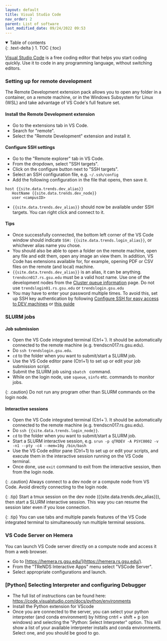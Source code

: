 ```yaml
---
layout: default
title: Visual Studio Code
nav_order: 2
parent: List of software
last_modified_date: 09/24/2022 09:53
---
```

<details open markdown="block">
  <summary>
    Table of contents
  </summary>
  {: .text-delta }
1. TOC
{:toc}
</details>

[Visual Studio Code](https://code.visualstudio.com/) is a free coding
editor that helps you start coding quickly. Use it to code in any
programming language, without switching editors.

### Setting up for remote development

The Remote Development extension pack allows you to open any folder in a
container, on a remote machine, or in the Windows Subsystem for Linux
(WSL) and take advantage of VS Code's full feature set.

#### Install the Remote Development extension

-   Go to the extensions tab in VS Code.
-   Search for "remote".
-   Select the "Remote Development" extension and install it.

#### Configure SSH settings

-   Go to the "Remote explorer" tab in VS Code.
-   From the dropdown, select "SSH targets".
-   Click on the configure button next to "SSH targets".
-   Select an SSH configuration file, e.g. `~/.ssh/config`
-   Add the following configuration in the file that opens, then save
    it.
```
host {{site.data.trends.dev_alias}}
   HostName {{site.data.trends.dev_node}}
   user <campusID>
```
-   `{{site.data.trends.dev_alias}}` should now be available under SSH targets. You can right
    click and connect to it.

#### Tips

-   Once successfully connected, the bottom left corner of the VS Code
    window should indicate `SSH: {{site.data.trends.login_alias}}`, or whichever alias name you
    chose.
-   You should also be able to open a folder on the remote machine, open
    any file and edit them, open any image an view them. In addition, VS
    Code has extensions available for, for example, opening PDF or CSV
    files on the remote (and local) machine.
-   `{{site.data.trends.dev_alias}}` is an alias, it can be anything.
    `trendscn017.rs.gsu.edu` must be a valid host name. Use one of the
    development nodes from the [Cluster queue
    information](Cluster_queue_information) page. Do not use
    `trendslogin01.rs.gsu.edu` or `trendslogin.gsu.edu`
-   You may have to enter your password multiple times. To avoid this,
    set up SSH key authentication by following [Configure SSH for easy
    access to DEV
    machines](Configure_SSH_for_easy_access_to_DEV_machines)
    or [this
    guide](https://docs.google.com/document/d/1C3IK38d5XiEIafktjJ6LxXVFMrj77unXm_9VAjGe3Ww/edit)

### SLURM jobs

#### Job submission

-   Open the VS Code integrated terminal (Ctrl+\`). It should be
    automatically connected to the remote machine (e.g.
    trendscn017.rs.gsu.edu).
-   Do `ssh trendslogin.gsu.edu`.
-   `cd` to the folder when you want to submit/start a SLURM job.
-   Use the VS Code editor pane (Ctrl+1) to set up or edit your job
    submission script.
-   Submit the SLURM job using `sbatch `<job submission script> command.
-   While on the login node, use `squeue`, `sinfo` etc. commands to
    monitor jobs.

{: .caution}
Do not run any program other than SLURM commands on the login node.

#### Interactive sessions

-   Open the VS Code integrated terminal (Ctrl+\`). It should be
    automatically connected to the remote machine (e.g.
    trendscn017.rs.gsu.edu).
-   Do `ssh {{site.data.trends.login_node}}`.
-   `cd` to the folder when you want to submit/start a SLURM job.
-   Start a SLURM interactive session, e.g.
    `srun -p qTRDEV -A PSYC0002 -v -n1 --pty -c4 --mem=10g /bin/bash`
-   Use the VS Code editor pane (Ctrl+1) to set up or edit your scripts,
    and execute them in the interactive session running on the VS Code
    terminal.
-   Once done, use `exit` command to exit from the interactive session,
    then from the login node.

{: .caution}
Always connect to a dev node or a compute node from VS Code. 
Avoid directly connecting to the login node.

{: .tip}
Start a tmux session on the dev node ({{site.data.trends.dev_alias}}), then start a SLURM interactive session. 
This way you can resume the session later even if you lose connection.

{: .tip}
You can use tabs and multiple panels features of the VS Code integrated terminal to simultaneously run multiple terminal sessions.

### VS Code Server on Hemera

You can launch VS Code server directly on a compute node and access it from a web browser.

- Go to [https://hemera.rs.gsu.edu/](https://hemera.rs.gsu.edu/).
- From the "TReNDS Interactive Apps" menu select "VSCode Server".
- Select appropriate configurations and launch.

### \[Python\] Selecting Interpreter and configuring Debugger

-   The full list of instructions can be found here:
    <https://code.visualstudio.com/docs/python/environments>
-   Install the Python extension for VScode
-   Once you are connected to the server, you can select your python
    interpreter (and conda environment) by hitting cntrl + shift + p (on
    windows) and selecting the "Python: Select Interpreter" option. This
    will show a list of your available interpreter installs and conda
    environments. Select one, and you should be good to go.